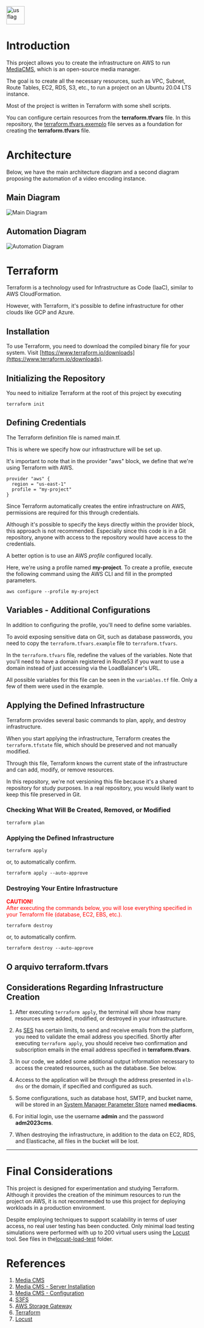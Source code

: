 [<img src="https://em-content.zobj.net/thumbs/160/openmoji/338/flag-brazil_1f1e7-1f1f7.png" alt="us flag" width="48"/>](./README.md)

# Introduction

This project allows you to create the infrastructure on AWS to run [MediaCMS](https://github.com/mediacms-io/mediacms), which is an open-source media manager.

The goal is to create all the necessary resources, such as VPC, Subnet, Route Tables, EC2, RDS, S3, etc., to run a project on an Ubuntu 20.04 LTS instance.

Most of the project is written in Terraform with some shell scripts.

You can configure certain resources from the **terraform.tfvars** file. In this repository, the [terraform.tfvars.exemplo](./terraform.tfvars.exemplo) file serves as a foundation for creating the **terraform.tfvars** file.

# Architecture

Below, we have the main architecture diagram and a second diagram proposing the automation of a video encoding instance.

## Main Diagram
![Main Diagram](./arquitetura/Diagrama%20Principal.png)

## Automation Diagram
![Automation Diagram](./arquitetura/Diagrama%20Automacao.png)

# Terraform

Terraform is a technology used for Infrastructure as Code (IaaC), similar to AWS CloudFormation.

However, with Terraform, it's possible to define infrastructure for other clouds like GCP and Azure.

## Installation

To use Terraform, you need to download the compiled binary file for your system. Visit [https://www.terraform.io/downloads](https://www.terraform.io/downloads).

## Initializing the Repository

You need to initialize Terraform at the root of this project by executing

```
terraform init
```

## Defining Credentials

The Terraform definition file is named main.tf.

This is where we specify how our infrastructure will be set up.

It's important to note that in the provider "aws" block, we define that we're using Terraform with AWS.

```
provider "aws" {
  region = "us-east-1"
  profile = "my-project"
}
```

Since Terraform automatically creates the entire infrastructure on AWS, permissions are required for this through credentials.

Although it's possible to specify the keys directly within the provider block, this approach is not recommended. Especially since this code is in a Git repository, anyone with access to the repository would have access to the credentials.

A better option is to use an AWS *profile* configured locally.

Here, we're using a profile named **my-project**. To create a profile, execute the following command using the AWS CLI and fill in the prompted parameters.


```
aws configure --profile my-project
```

## Variables - Additional Configurations

In addition to configuring the profile, you'll need to define some variables.

To avoid exposing sensitive data on Git, such as database passwords, you need to copy the ``terraform.tfvars.example`` file to ``terraform.tfvars``.

In the ``terraform.tfvars`` file, redefine the values of the variables. Note that you'll need to have a domain registered in Route53 if you want to use a domain instead of just accessing via the LoadBalancer's URL.

All possible variables for this file can be seen in the ``variables.tf`` file. Only a few of them were used in the example.

## Applying the Defined Infrastructure

Terraform provides several basic commands to plan, apply, and destroy infrastructure.

When you start applying the infrastructure, Terraform creates the ``terraform.tfstate`` file, which should be preserved and not manually modified.

Through this file, Terraform knows the current state of the infrastructure and can add, modify, or remove resources.

In this repository, we're not versioning this file because it's a shared repository for study purposes. In a real repository, you would likely want to keep this file preserved in Git.

###  Checking What Will Be Created, Removed, or Modified
```
terraform plan
```

###  Applying the Defined Infrastructure
```
terraform apply
```
or, to automatically confirm.
```
terraform apply --auto-approve
```

###  Destroying Your Entire Infrastructure

<font color="red">
  <span><b>CAUTION!</b><br>
  After executing the commands below, you will lose everything specified in your Terraform file (database, EC2, EBS, etc.).</span>
</font>

```
terraform destroy
```
or, to automatically confirm.
```
terraform destroy --auto-approve
```

## O arquivo terraform.tfvars



## Considerations Regarding Infrastructure Creation

1. After executing ``terraform apply``, the terminal will show how many resources were added, modified, or destroyed in your infrastructure.

1. As [SES](https://docs.aws.amazon.com/pt_br/ses/latest/dg/request-production-access.html) has certain limits, to send and receive emails from the platform, you need to validate the email address you specified. Shortly after executing ``terraform apply``, you should receive two confirmation and subscription emails in the email address specified in **terraform.tfvars**.

1. In our code, we added some additional output information necessary to access the created resources, such as the database. See below.

1. Access to the application will be through the address presented in ``elb-dns`` or the domain, if specified and configured as such.

1. Some configurations, such as database host, SMTP, and bucket name, will be stored in an [System Manager Parameter Store](https://docs.aws.amazon.com/systems-manager/latest/userguide/systems-manager-parameter-store.html) named **mediacms**.

1. For initial login, use the username **admin** and the password **adm2023cms**.

1. When destroying the infrastructure, in addition to the data on EC2, RDS, and Elasticache, all files in the bucket will be lost.

---

# Final Considerations

This project is designed for experimentation and studying Terraform. Although it provides the creation of the minimum resources to run the project on AWS, it is not recommended to use this project for deploying workloads in a production environment.

Despite employing techniques to support scalability in terms of user access, no real user testing has been conducted. Only minimal load testing simulations were performed with up to 200 virtual users using the [Locust](https://locust.io/) tool. See files in the[locust-load-test](./locust-load-test/) folder.

# References

1. [Media CMS](https://github.com/mediacms-io/mediacms/)
1. [Media CMS - Server Installation](https://github.com/mediacms-io/mediacms/blob/main/docs/admins_docs.md#2-server-installation)
1. [Media CMS - Configuration](https://github.com/mediacms-io/mediacms/blob/main/docs/admins_docs.md#5-configuration)
1. [S3FS](https://github.com/s3fs-fuse/s3fs-fuse)
1. [AWS Storage Gateway](https://aws.amazon.com/pt/storagegateway/)
1. [Terraform](https://www.terraform.io/)
1. [Locust](https://locust.io/)

